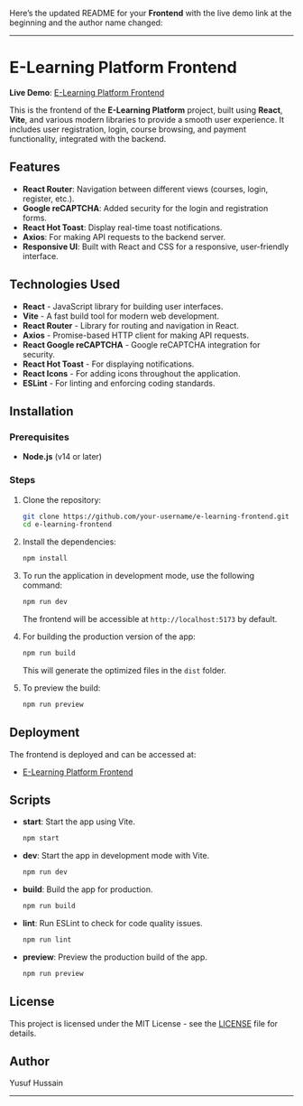 Here’s the updated README for your **Frontend** with the live demo link at the beginning and the author name changed:

---

# E-Learning Platform Frontend

**Live Demo**: [E-Learning Platform Frontend](https://code-mentor-frontenddd.vercel.app/)

This is the frontend of the **E-Learning Platform** project, built using **React**, **Vite**, and various modern libraries to provide a smooth user experience. It includes user registration, login, course browsing, and payment functionality, integrated with the backend.

## Features

- **React Router**: Navigation between different views (courses, login, register, etc.).
- **Google reCAPTCHA**: Added security for the login and registration forms.
- **React Hot Toast**: Display real-time toast notifications.
- **Axios**: For making API requests to the backend server.
- **Responsive UI**: Built with React and CSS for a responsive, user-friendly interface.

## Technologies Used

- **React** - JavaScript library for building user interfaces.
- **Vite** - A fast build tool for modern web development.
- **React Router** - Library for routing and navigation in React.
- **Axios** - Promise-based HTTP client for making API requests.
- **React Google reCAPTCHA** - Google reCAPTCHA integration for security.
- **React Hot Toast** - For displaying notifications.
- **React Icons** - For adding icons throughout the application.
- **ESLint** - For linting and enforcing coding standards.

## Installation

### Prerequisites

- **Node.js** (v14 or later)

### Steps

1. Clone the repository:

   ```bash
   git clone https://github.com/your-username/e-learning-frontend.git
   cd e-learning-frontend
   ```

2. Install the dependencies:

   ```bash
   npm install
   ```

3. To run the application in development mode, use the following command:

   ```bash
   npm run dev
   ```

   The frontend will be accessible at `http://localhost:5173` by default.

4. For building the production version of the app:

   ```bash
   npm run build
   ```

   This will generate the optimized files in the `dist` folder.

5. To preview the build:

   ```bash
   npm run preview
   ```

## Deployment

The frontend is deployed and can be accessed at:

- [E-Learning Platform Frontend](https://code-mentor-frontenddd.vercel.app/)

## Scripts

- **start**: Start the app using Vite.

  ```bash
  npm start
  ```

- **dev**: Start the app in development mode with Vite.

  ```bash
  npm run dev
  ```

- **build**: Build the app for production.

  ```bash
  npm run build
  ```

- **lint**: Run ESLint to check for code quality issues.

  ```bash
  npm run lint
  ```

- **preview**: Preview the production build of the app.

  ```bash
  npm run preview
  ```

## License

This project is licensed under the MIT License - see the [LICENSE](LICENSE) file for details.

## Author

Yusuf Hussain

---
